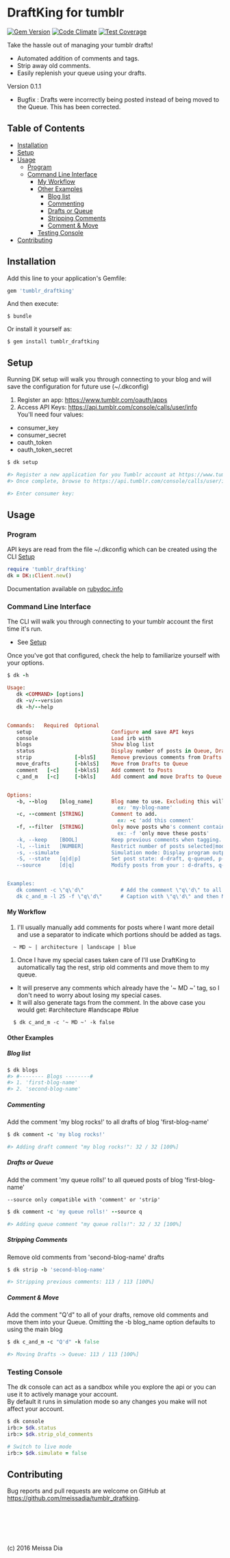 # DraftKing for tumblr
[![Gem Version](https://badge.fury.io/rb/tumblr_draftking.svg)](https://badge.fury.io/rb/tumblr_draftking)
[![Code Climate](https://codeclimate.com/github/meissadia/tumblr_draftking/badges/gpa.svg)](https://codeclimate.com/github/meissadia/tumblr_draftking)
[![Test Coverage](https://codeclimate.com/github/meissadia/tumblr_draftking/badges/coverage.svg)](https://codeclimate.com/github/meissadia/tumblr_draftking/coverage)

Take the hassle out of managing your tumblr drafts!  
+ Automated addition of comments and tags.  
+ Strip away old comments.
+ Easily replenish your queue using your drafts.

Version 0.1.1
+ Bugfix : Drafts were incorrectly being posted instead of being moved to the Queue. This has been corrected.

## Table of Contents
+ [Installation](#installation)
+ [Setup](#setup)
+ [Usage](#usage)
	+ [Program](#program)
	+ [Command Line Interface](#command-line-interface)
		+ [My Workflow](#my-workflow)
		+ [Other Examples](#other-examples)
			+ [Blog list](#blog-list)
			+ [Commenting](#commenting)
			+ [Drafts or Queue](#drafts-or-queue)
			+ [Stripping Comments](#stripping-comments)
			+ [Comment & Move](#comment-&-move)
		+ [Testing Console](#testing-console)
+ [Contributing](#contributing)


## Installation

Add this line to your application's Gemfile:

```ruby
gem 'tumblr_draftking'
```

And then execute:

    $ bundle

Or install it yourself as:

    $ gem install tumblr_draftking

## Setup

Running DK setup will walk you through connecting to your blog and will save the configuration for future use (~/.dkconfig)  

1. Register an app: https://www.tumblr.com/oauth/apps  
1. Access API Keys: https://api.tumblr.com/console/calls/user/info  
You'll need four values:  
  * consumer_key
  * consumer_secret
  * oauth_token
  * oauth_token_secret  


  ```ruby
  $ dk setup

  #> Register a new application for you Tumblr account at https://www.tumblr.com/oauth/apps
  #> Once complete, browse to https://api.tumblr.com/console/calls/user/info

  #> Enter consumer key:

  ```

## Usage

### Program
API keys are read from the file ~/.dkconfig which can be created using the CLI [Setup]

```ruby
require 'tumblr_draftking'
dk = DK::Client.new()
```

Documentation available on [rubydoc.info](http://www.rubydoc.info/gems/tumblr_draftking/0.1.0)

### Command Line Interface

The CLI will walk you through connecting to your tumblr account the first time it's run.

* See [Setup]


Once you've got that configured, check the help to familiarize yourself with your options.

```ruby
$ dk -h

Usage:
   dk <COMMAND> [options]
   dk -v/--version
   dk -h/--help


Commands:   Required  Optional
   setup                          Configure and save API keys
   console                        Load irb with
   blogs                          Show blog list
   status                         Display number of posts in Queue, Drafts
   strip              [-blsS]     Remove previous comments from Drafts
   move_drafts        [-bklsS]    Move from Drafts to Queue
   comment   [-c]     [-bklsS]    Add comment to Posts
   c_and_m   [-c]     [-bkls]     Add comment and move Drafts to Queue


Options:
   -b, --blog    [blog_name]      Blog name to use. Excluding this will default to main blog.
                                    ex: 'my-blog-name'
   -c, --comment [STRING]         Comment to add.
                                    ex: -c 'add this comment'
   -f, --filter  [STRING]         Only move posts who's comment contains the FILTER string.
                                    ex: -f 'only move these posts'
   -k, --keep    [BOOL]           Keep previous comments when tagging. Default: FALSE
   -l, --limit   [NUMBER]         Restrict number of posts selected|modified.
   -s, --simulate                 Simulation mode: Display program output without saving data.
   -S, --state   [q|d|p]          Set post state: d-draft, q-queued, p-published
   --source      [d|q]            Modify posts from your : d-drafts, q-queue


Examples:
   dk comment -c \"q\'d\"            # Add the comment \"q\'d\" to all Drafts of main blog
   dk c_and_m -l 25 -f \"q\'d\"      # Caption with \"q\'d\" and then Move the first 25

```

#### My Workflow
1. I'll usually manually add comments for posts where I want more detail and use a separator to indicate which portions should be added as tags.
```
  ~ MD ~ | architecture | landscape | blue
```
1. Once I have my special cases taken care of I'll use DraftKing to automatically tag the rest, strip old comments and move them to my queue.  
  * It will preserve any comments which already have the '~ MD ~' tag, so I don't need to worry about losing my special cases.  
  * It will also generate tags from the comment.  In the above case you would get: #architecture #landscape #blue  

  ```
    $ dk c_and_m -c '~ MD ~' -k false  
  ```


#### Other Examples

##### Blog list
```ruby
$ dk blogs
#> #-------- Blogs --------#
#> 1. 'first-blog-name'
#> 2. 'second-blog-name'

```

##### Commenting
Add the comment 'my blog rocks!' to all drafts of blog 'first-blog-name'

```ruby
$ dk comment -c 'my blog rocks!'

#> Adding draft comment "my blog rocks!": 32 / 32 [100%]

```

##### Drafts or Queue  
Add the comment 'my queue rolls!' to all queued posts of blog 'first-blog-name'  

`--source only compatible with 'comment' or 'strip'`  

```ruby
$ dk comment -c 'my queue rolls!' --source q

#> Adding queue comment "my queue rolls!": 32 / 32 [100%]

```

##### Stripping Comments
Remove old comments from 'second-blog-name' drafts

```ruby
$ dk strip -b 'second-blog-name'

#> Stripping previous comments: 113 / 113 [100%]

```

##### Comment & Move
Add the comment "Q'd" to all of your drafts, remove old comments and move them into your Queue.
Omitting the -b blog_name option defaults to using the main blog

```ruby
$ dk c_and_m -c "Q'd" -k false

#> Moving Drafts -> Queue: 113 / 113 [100%]

```

### Testing Console
The dk console can act as a sandbox while you explore the api or you can use it to actively manage your account.  
By default it runs in simulation mode so any changes you make will not affect your account.

```ruby
$ dk console
irb:> $dk.status
irb:> $dk.strip_old_comments

# Switch to live mode
irb:> $dk.simulate = false

```


## Contributing

Bug reports and pull requests are welcome on GitHub at https://github.com/meissadia/tumblr_draftking.

<br/>
<br/>
<br/>
<br/>
<br/>
(c) 2016 Meissa Dia

[Setup]: #setup
